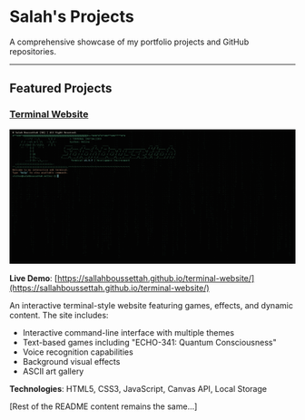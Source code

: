 # Salah's Projects

A comprehensive showcase of my portfolio projects and GitHub repositories.

---

## Featured Projects

### [Terminal Website](https://github.com/SallahBoussettah/terminal-website)

![Terminal Website](https://raw.githubusercontent.com/SallahBoussettah/Salah-sPorjects/main/images/terminal-website.png.png)

**Live Demo**: [https://sallahboussettah.github.io/terminal-website/](https://sallahboussettah.github.io/terminal-website/)

An interactive terminal-style website featuring games, effects, and dynamic content. The site includes:
- Interactive command-line interface with multiple themes
- Text-based games including "ECHO-341: Quantum Consciousness"
- Voice recognition capabilities
- Background visual effects
- ASCII art gallery

**Technologies**: HTML5, CSS3, JavaScript, Canvas API, Local Storage

[Rest of the README content remains the same...]